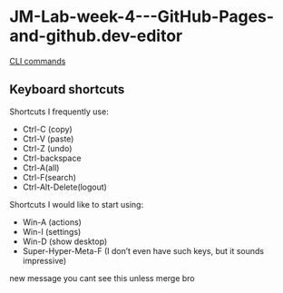 # JM-Lab-week-4---GitHub-Pages-and-github.dev-editor

[CLI commands](docs/cli.md)

## Keyboard shortcuts
Shortcuts I frequently use: 
- Ctrl-C (copy)
- Ctrl-V (paste)
- Ctrl-Z (undo)
- Ctrl-backspace
- Ctrl-A(all)
- Ctrl-F(search)
- Ctrl-Alt-Delete(logout)


Shortcuts I would like to start using: 
- Win-A (actions)
- Win-I (settings)
- Win-D (show desktop)
- Super-Hyper-Meta-F (I don’t even have such keys, but it sounds impressive)

new message you cant see this unless merge bro
